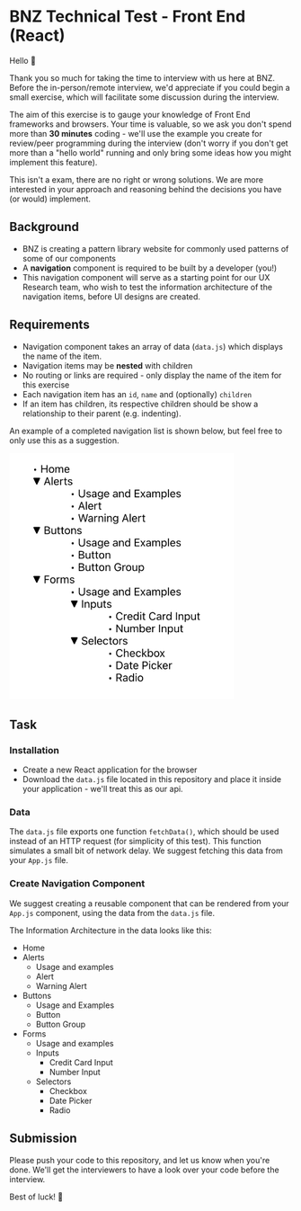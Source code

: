 # BNZ Technical Test - Front End (React)

Hello 👋 

Thank you so much for taking the time to interview with us here at BNZ. Before the in-person/remote interview, we'd appreciate if you could begin a small exercise, which will facilitate some discussion during the interview.

The aim of this exercise is to gauge your knowledge of Front End frameworks and browsers. Your time is valuable, so we ask you don't spend more than **30 minutes** coding - we'll use the example you create for review/peer programming during the interview (don't worry if you don't get more than a "hello world" running and only bring some ideas how you might implement this feature).

This isn't a exam, there are no right or wrong solutions. We are more interested in your approach and reasoning behind the decisions you have (or would) implement.

## Background
* BNZ is creating a pattern library website for commonly used patterns of some of our components
* A **navigation** component is required to be built by a developer (you!)
* This navigation component will serve as a starting point for our UX Research team, who wish to test the information architecture of the navigation items, before UI designs are created.

## Requirements
* Navigation component takes an array of data (<code>data.js</code>) which displays the name of the item.
* Navigation items may be **nested** with children
* No routing or links are required - only display the name of the item for this exercise
* Each navigation item has an <code>id</code>, <code>name</code> and (optionally) <code>children</code>
* If an item has children, its respective children should be show a relationship to their parent (e.g. indenting).

An example of a completed navigation list is shown below, but feel free to only use this as a suggestion.

<img src="https://github.com/bnz-digital/techincal-test-front-end-react/blob/main/IA.png?raw=true" alt="IA image" width="400"/>

## Task

### Installation
* Create a new React application for the browser
* Download the <code>data.js</code> file located in this repository and place it inside your application - we'll treat this as our api.

### Data
The <code>data.js</code> file exports one function <code>fetchData()</code>, which should be used instead of an HTTP request (for simplicity of this test). This function simulates a small bit of network delay. We suggest fetching this data from your <code>App.js</code> file.

### Create Navigation Component
We suggest creating a reusable component that can be rendered from your <code>App.js</code> component, using the data from the <code>data.js</code> file.

The Information Architecture in the data looks like this:

* Home
* Alerts
    * Usage and examples
    * Alert
    * Warning Alert
* Buttons
    * Usage and Examples
    * Button
    * Button Group
* Forms
    * Usage and examples
    * Inputs
        * Credit Card Input
        * Number Input
    * Selectors
        * Checkbox
        * Date Picker
        * Radio

## Submission
Please push your code to this repository, and let us know when you're done. We'll get the interviewers to have a look over your code before the interview.

Best of luck! 🎉
